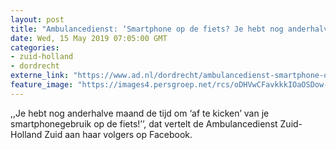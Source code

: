 ```yaml
---
layout: post
title: "Ambulancedienst: ‘Smartphone op de fiets? Je hebt nog anderhalve maand om af te kicken’"
date: Wed, 15 May 2019 07:05:00 GMT
categories: 
- zuid-holland 
- dordrecht 
externe_link: "https://www.ad.nl/dordrecht/ambulancedienst-smartphone-op-de-fiets-je-hebt-nog-anderhalve-maand-om-af-te-kicken~a5402414/"
feature_image: "https://images4.persgroep.net/rcs/oDHVwCFavkkkIOaOSDow-j9Edjg/diocontent/117376517/_fitwidth/400/?appId=21791a8992982cd8da851550a453bd7f&quality=0.7"
---
```


,,Je hebt nog anderhalve maand de tijd om ‘af te kicken’ van je smartphonegebruik op de fiets!’’, dat vertelt de Ambulancedienst Zuid-Holland Zuid aan haar volgers op Facebook.
